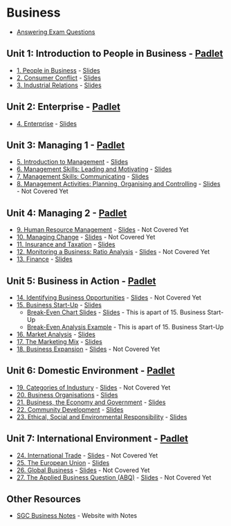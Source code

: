 # Business
- [Answering Exam Questions](answering-exam-questions.md)
## Unit 1: Introduction to People in Business - [Padlet](https://padlet.com/grahammaher/wh79o1thg564lb9t)
- [1. People in Business](unit-1/01-people-in-business.md) - [Slides](slides/unit-1/01-people-in-business.pdf)
- [2. Consumer Conflict](unit-1/02-consumer-conflict.md) - [Slides](slides/unit-1/02-consumer-conflict.pdf)
- [3. Industrial Relations](unit-1/03-industrial-relations.md) - [Slides](slides/unit-1/03-industrial-relations.pdf)
## Unit 2: Enterprise - [Padlet](https://padlet.com/grahammaher/iru76064p0y8kw6c)
- [4. Enterprise](unit-2/04-enterprise.md) - [Slides](slides/unit-2/04-enterprise.pdf)
## Unit 3: Managing 1 - [Padlet](https://padlet.com/grahammaher/a4nstr4e7hl3bfvn)
- [5. Introduction to Management](unit-3/05-introduction-to-management.md) - [Slides](slides/unit-3/05-introduction-to-management.pdf)
- [6. Management Skills: Leading and Motivating](unit-3/06-management-skills-leading-and-motivating.md) - [Slides](slides/unit-3/06-management-skills-leading-and-motivating.pdf)
- [7. Management Skills: Communicating](unit-3/07-management-skills-communicating.md) - [Slides](slides/unit-3/07-management-skills-communicating.pdf)
- [8. Management Activities: Planning, Organising and Controlling]() - [Slides]() - Not Covered Yet
## Unit 4: Managing 2 - [Padlet](https://padlet.com/grahammaher/57e1gvfiqilh7bzk)
- [9. Human Resource Management]() - [Slides]() - Not Covered Yet
- [10. Managing Change]() - [Slides]() - Not Covered Yet
- [11. Insurance and Taxation](unit-4/11-insurance-and-taxation.md) - [Slides](slides/unit-4/11-insurance-and-taxation.pdf)
- [12. Monitoring a Business: Ratio Analysis]() - [Slides]() - Not Covered Yet
- [13. Finance](unit-4/13-finance.md) - [Slides](slides/unit-4/13-finance.pdf)
## Unit 5: Business in Action - [Padlet](https://padlet.com/grahammaher/14bammgf2vqeho4s)
- [14. Identifying Business Opportunities]() - [Slides]() - Not Covered Yet
- [15. Business Start-Up](unit-5/15-business-start-up.md) - [Slides](slides/unit-5/15-business-start-up.pdf)
  - [Break-Even Chart Slides](unit-5/15-business-start-up/break-even-chart-slides.md) - [Slides](slides/unit-5/break-even-chart-slides.pdf) - This is apart of 15. Business Start-Up
  - [Break-Even Analysis Example](unit-5/15-business-start-up/break-even-analysis-example.md) - This is apart of 15. Business Start-Up
- [16. Market Analysis](unit-5/16-market-analysis.md) - [Slides](slides/unit-5/16-market-analysis.pdf)
- [17. The Marketing Mix](unit-5/17-the-market-mix.md) - [Slides](slides/unit-5/17-the-market-mix.pdf)
- [18. Business Expansion]() - [Slides]() - Not Covered Yet
## Unit 6: Domestic Environment - [Padlet](https://padlet.com/grahammaher/14bammgf2vqeho4s)
- [19. Categories of Industury]() - [Slides]() - Not Covered Yet
- [20. Business Organisations](unit-6/20-business-organisations.md) - [Slides](slides/unit-6/20-business-organisations.pdf)
- [21. Business, the Economy and Government](unit-6/21-business-economy-and-government.md) - [Slides](slides/unit-6/21-business-economy-and-government.pdf)
- [22. Community Development](unit-6/22-community-development.md) - [Slides](slides/unit-6/22-community-development.pdf)
- [23. Ethical, Social and Environmental Responsibility](unit-6/23-ethical-social-and-environmental-responsibilities.md) - [Slides](slides/unit-6/23-ethical-social-and-environmental-responsibilities.pdf)
## Unit 7: International Environment - [Padlet](https://padlet.com/grahammaher/14bammgf2vqeho4s)
- [24. International Trade]() - [Slides]() - Not Covered Yet
- [25. The European Union](unit-7/25-eu.md) - [Slides](slides/unit-7/25-eu.pdf)
- [26. Global Business]() - [Slides]() - Not Covered Yet
- [27. The Applied Business Question (ABQ)]() - [Slides]() - Not Covered Yet

## Other Resources
- [SGC Business Notes](https://sgcbusiness.com/business-notes/) - Website with Notes 
